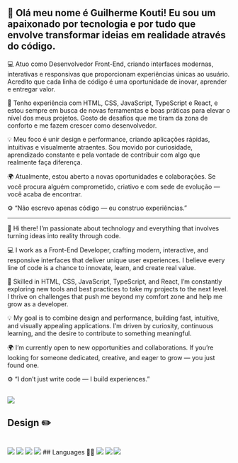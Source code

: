 ## 👋 Olá meu nome é Guilherme Kouti! Eu sou um apaixonado por tecnologia e por tudo que envolve transformar ideias em realidade através do código.

💻 Atuo como Desenvolvedor Front-End, criando interfaces modernas, interativas e responsivas que proporcionam experiências únicas ao usuário. Acredito que cada linha de código é uma oportunidade de inovar, aprender e entregar valor.

🚀 Tenho experiência com HTML, CSS, JavaScript, TypeScript e React, e estou sempre em busca de novas ferramentas e boas práticas para elevar o nível dos meus projetos. Gosto de desafios que me tiram da zona de conforto e me fazem crescer como desenvolvedor.

💡 Meu foco é unir design e performance, criando aplicações rápidas, intuitivas e visualmente atraentes. Sou movido por curiosidade, aprendizado constante e pela vontade de contribuir com algo que realmente faça diferença.

🌍 Atualmente, estou aberto a novas oportunidades e colaborações. Se você procura alguém comprometido, criativo e com sede de evolução — você acaba de encontrar.

⚙️ “Não escrevo apenas código — eu construo experiências.”
____________________________________________________________________________________________________________________________________________________________________________________________________________________________________________________________________

👋 Hi there! I’m passionate about technology and everything that involves turning ideas into reality through code.

💻 I work as a Front-End Developer, crafting modern, interactive, and responsive interfaces that deliver unique user experiences. I believe every line of code is a chance to innovate, learn, and create real value.

🚀 Skilled in HTML, CSS, JavaScript, TypeScript, and React, I’m constantly exploring new tools and best practices to take my projects to the next level. I thrive on challenges that push me beyond my comfort zone and help me grow as a developer.

💡 My goal is to combine design and performance, building fast, intuitive, and visually appealing applications. I’m driven by curiosity, continuous learning, and the desire to contribute to something meaningful.

🌍 I’m currently open to new opportunities and collaborations. If you’re looking for someone dedicated, creative, and eager to grow — you just found one.

⚙️ “I don’t just write code — I build experiences.”
<br>
<br>

![](https://komarev.com/ghpvc/?username=your-github-Gkouti10&color=green)
<br>
## Design :pencil2:
<br>
<img src="https://img.shields.io/badge/Adobe%20Creative%20Cloud-DA1F26?style=for-the-badge&logo=Adobe%20Creative%20Cloud&logoColor=white">
<img src="https://img.shields.io/badge/Adobe%20Photoshop-31A8FF?style=for-the-badge&logo=Adobe%20Photoshop&logoColor=black">
<img src="https://img.shields.io/badge/Adobe%20InDesign-FF3366?style=for-the-badge&logo=Adobe%20InDesign&logoColor=white">
<img src="https://img.shields.io/badge/Canva-%2300C4CC.svg?&style=for-the-badge&logo=Canva&logoColor=white">
## Languages 👩‍💻

<img src="https://img.shields.io/badge/HTML5-E34F26?style=for-the-badge&logo=html5&logoColor=white;">
<img src="https://img.shields.io/badge/CSS3-1572B6?style=for-the-badge&logo=css3&logoColor=white">
<img src="https://img.shields.io/badge/JavaScript-323330?style=for-the-badge&logo=javascript&logoColor=F7DF1E">
